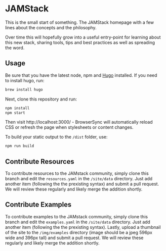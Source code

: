 # JAMStack

This is the small start of something. The JAMStack homepage with a few lines about the concepts and the philosophy.

Over time this will hopefully grow into a useful entry-point for learning about this new stack, sharing tools, tips and best practices as well as spreading the word.

## Usage

Be sure that you have the latest node, npm and [Hugo](https://gohugo.io/) installed. If you need to install hugo, run:

```bash
brew install hugo
```

Next, clone this repository and run:

```bash
npm install
npm start
```

Then visit http://localhost:3000/ - BrowserSync will automatically reload CSS or
refresh the page when stylesheets or content changes.

To build your static output to the `/dist` folder, use:

```bash
npm run build
```

## Contribute Resources

To contribute resources to the JAMstack community, simply clone this branch and edit the `resources.yaml` in the `/site/data` directory. Just add another item (following the the prexisting syntax) and submit a pull request. We will review these regularly and likely merge the addition shortly.

## Contribute Examples

To contribute examples to the JAMstack community, simply clone this branch and edit the `examples.yaml` in the `/site/data` directory. Just add another item (following the the prexisting syntax). Lastly, upload a thumbnail of the site to the `/img/examples` directory (image should be a jpeg 596px wide and 396px tall) and submit a pull request. We will review these regularly and likely merge the addition shortly.